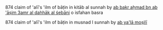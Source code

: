 874 claim of 'alī's 'ilm of bāṭin in kitāb al sunnah by [ab bakr aḥmad bn  ab 'āṣim 3amr al dahhāk al śebāni](isfahan###ab-bakr-aḥmad-bn-ab-3āṣim-3amr-l-ḍaḥḥāk-l-śebānī) o isfahan basra

874 claim of 'alī's 'ilm of bāṭin in musnad l sunnah by [ab ya'lā moṣilī](mosul###ab-ya3lā-l-moṣilī)